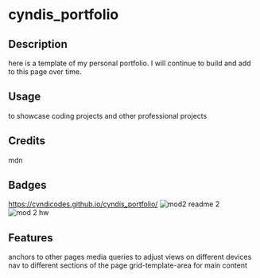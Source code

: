 # cyndis_portfolio

## Description

here is a template of my personal portfolio. I will continue to build and add to this page over time. 


## Usage

to showcase coding projects and other professional projects

## Credits

mdn

## Badges

https://cyndicodes.github.io/cyndis_portfolio/
![mod2 readme 2](https://github.com/CyndiCodes/cyndis_portfolio/assets/135991739/64e1c8c4-c40d-48c4-b039-a0b02cea11e1)
![mod 2 hw](https://github.com/CyndiCodes/cyndis_portfolio/assets/135991739/183e4157-6c0b-4713-9e49-681c9d489d75)

## Features

anchors to other pages
media queries to adjust views on different devices
nav to different sections of the page 
grid-template-area for main content 


